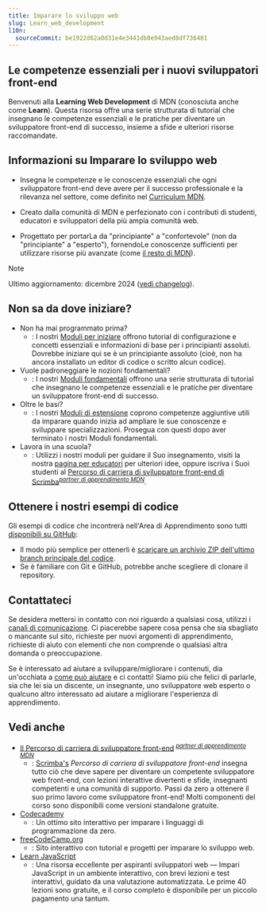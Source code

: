 ```yaml
---
title: Imparare lo sviluppo web
slug: Learn_web_development
l10n:
  sourceCommit: be1922d62a0d31e4e3441db0e943aed8df736481
---
```


## Le competenze essenziali per i nuovi sviluppatori front-end

Benvenuti alla **Learning Web Development** di MDN (conosciuta anche come **Learn**). Questa risorsa offre una serie strutturata di tutorial che insegnano le competenze essenziali e le pratiche per diventare un sviluppatore front-end di successo, insieme a sfide e ulteriori risorse raccomandate.

## Informazioni su Imparare lo sviluppo web

- Insegna le competenze e le conoscenze essenziali che ogni sviluppatore front-end deve avere per il successo professionale e la rilevanza nel settore, come definito nel [Curriculum MDN](/en-US/curriculum/).

- Creato dalla comunità di MDN e perfezionato con i contributi di studenti, educatori e sviluppatori della più ampia comunità web.

- Progettato per portarLa da "principiante" a "confortevole" (non da "principiante" a "esperto"), fornendoLe conoscenze sufficienti per utilizzare risorse più avanzate (come [il resto di MDN](/en-US/)).

> [!NOTE]
> Ultimo aggiornamento: dicembre 2024 ([vedi changelog](/it/docs/Learn_web_development/Changelog)).

## Non sa da dove iniziare?

- Non ha mai programmato prima?
  - : I nostri [Moduli per iniziare](/it/docs/Learn_web_development/Getting_started) offrono tutorial di configurazione e concetti essenziali e informazioni di base per i principianti assoluti. Dovrebbe iniziare qui se è un principiante assoluto (cioè, non ha ancora installato un editor di codice o scritto alcun codice).
- Vuole padroneggiare le nozioni fondamentali?
  - : I nostri [Moduli fondamentali](/it/docs/Learn_web_development/Core) offrono una serie strutturata di tutorial che insegnano le competenze essenziali e le pratiche per diventare un sviluppatore front-end di successo.
- Oltre le basi?
  - : I nostri [Moduli di estensione](/it/docs/Learn_web_development/Extensions) coprono competenze aggiuntive utili da imparare quando inizia ad ampliare le sue conoscenze e sviluppare specializzazioni. Prosegua con questi dopo aver terminato i nostri Moduli fondamentali.
- Lavora in una scuola?
  - : Utilizzi i nostri moduli per guidare il Suo insegnamento, visiti la nostra [pagina per educatori](/it/docs/Learn_web_development/Educators) per ulteriori idee, oppure iscriva i Suoi studenti al [Percorso di carriera di sviluppatore front-end di Scrimba](https://scrimba.com/the-frontend-developer-career-path-c0j?via=mdn)<sup>[_partner di apprendimento MDN_](/it/docs/MDN/Writing_guidelines/Learning_content#partner_links_and_embeds)</sup>.

## Ottenere i nostri esempi di codice

Gli esempi di codice che incontrerà nell'Area di Apprendimento sono tutti [disponibili su GitHub](https://github.com/mdn/learning-area/):

- Il modo più semplice per ottenerli è [scaricare un archivio ZIP dell'ultimo branch principale del codice](https://codeload.github.com/mdn/learning-area/zip/main).
- Se è familiare con Git e GitHub, potrebbe anche scegliere di clonare il repository.

## Contattateci

Se desidera mettersi in contatto con noi riguardo a qualsiasi cosa, utilizzi i [canali di comunicazione](/it/docs/MDN/Community/Communication_channels). Ci piacerebbe sapere cosa pensa che sia sbagliato o mancante sul sito, richieste per nuovi argomenti di apprendimento, richieste di aiuto con elementi che non comprende o qualsiasi altra domanda o preoccupazione.

Se è interessato ad aiutare a sviluppare/migliorare i contenuti, dia un'occhiata a [come può aiutare](/it/docs/MDN/Community) e ci contatti! Siamo più che felici di parlarle, sia che lei sia un discente, un insegnante, uno sviluppatore web esperto o qualcuno altro interessato ad aiutare a migliorare l'esperienza di apprendimento.

## Vedi anche

- [Il Percorso di carriera di sviluppatore front-end](https://scrimba.com/the-frontend-developer-career-path-c0j?via=mdn) <sup>[_partner di apprendimento MDN_](/it/docs/MDN/Writing_guidelines/Learning_content#partner_links_and_embeds)</sup>
  - : [Scrimba's](https://scrimba.com?via=mdn) _Percorso di carriera di sviluppatore front-end_ insegna tutto ciò che deve sapere per diventare un competente sviluppatore web front-end, con lezioni interattive divertenti e sfide, insegnanti competenti e una comunità di supporto. Passi da zero a ottenere il suo primo lavoro come sviluppatore front-end! Molti componenti del corso sono disponibili come versioni standalone gratuite.
- [Codecademy](https://www.codecademy.com/)
  - : Un ottimo sito interattivo per imparare i linguaggi di programmazione da zero.
- [freeCodeCamp.org](https://www.freecodecamp.org/)
  - : Sito interattivo con tutorial e progetti per imparare lo sviluppo web.
- [Learn JavaScript](https://learnjavascript.online/)
  - : Una risorsa eccellente per aspiranti sviluppatori web — Impari JavaScript in un ambiente interattivo, con brevi lezioni e test interattivi, guidato da una valutazione automatizzata. Le prime 40 lezioni sono gratuite, e il corso completo è disponibile per un piccolo pagamento una tantum.
